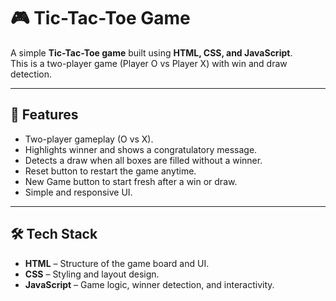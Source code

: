 # 🎮 Tic-Tac-Toe Game

A simple **Tic-Tac-Toe game** built using **HTML, CSS, and JavaScript**.  
This is a two-player game (Player O vs Player X) with win and draw detection.

---

## 🚀 Features
- Two-player gameplay (O vs X).
- Highlights winner and shows a congratulatory message.
- Detects a draw when all boxes are filled without a winner.
- Reset button to restart the game anytime.
- New Game button to start fresh after a win or draw.
- Simple and responsive UI.

---

## 🛠️ Tech Stack
- **HTML** – Structure of the game board and UI.
- **CSS** – Styling and layout design.
- **JavaScript** – Game logic, winner detection, and interactivity.
